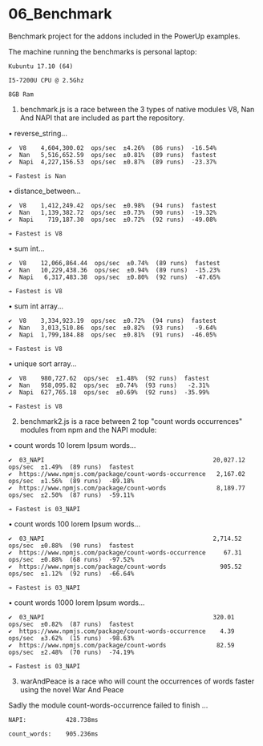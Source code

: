 # 06_Benchmark

Benchmark project for the addons included in the PowerUp examples.

The machine running the benchmarks is personal laptop:

    Kubuntu 17.10 (64)

    I5-7200U CPU @ 2.5Ghz

    8GB Ram 


1. benchmark.js is a race between the 3 types of native modules V8, Nan And NAPI 
that are included as part the repository.
 

  • reverse_string...

    ✔  V8    4,604,300.02  ops/sec  ±4.26%  (86 runs)  -16.54%
    ✔  Nan   5,516,652.59  ops/sec  ±0.81%  (89 runs)  fastest
    ✔  Napi  4,227,156.53  ops/sec  ±0.87%  (89 runs)  -23.37%

    ➔ Fastest is Nan

  • distance_between...

    ✔  V8    1,412,249.42  ops/sec  ±0.98%  (94 runs)  fastest
    ✔  Nan   1,139,382.72  ops/sec  ±0.73%  (90 runs)  -19.32%
    ✔  Napi    719,187.30  ops/sec  ±0.72%  (92 runs)  -49.08%

    ➔ Fastest is V8

  • sum int...

    ✔  V8    12,066,864.44  ops/sec  ±0.74%  (89 runs)  fastest
    ✔  Nan   10,229,438.36  ops/sec  ±0.94%  (89 runs)  -15.23%
    ✔  Napi   6,317,483.38  ops/sec  ±0.80%  (92 runs)  -47.65%

    ➔ Fastest is V8

  • sum int array...

    ✔  V8    3,334,923.19  ops/sec  ±0.72%  (94 runs)  fastest
    ✔  Nan   3,013,510.86  ops/sec  ±0.82%  (93 runs)   -9.64%
    ✔  Napi  1,799,184.88  ops/sec  ±0.81%  (91 runs)  -46.05%

    ➔ Fastest is V8

  • unique sort array...

    ✔  V8    980,727.62  ops/sec  ±1.48%  (92 runs)  fastest
    ✔  Nan   958,095.82  ops/sec  ±0.74%  (93 runs)   -2.31%
    ✔  Napi  627,765.18  ops/sec  ±0.69%  (92 runs)  -35.99%

    ➔ Fastest is V8

2. benchmark2.js is a race between 2 top "count words occurrences" modules from npm and the NAPI module: 

  • count words 10 lorem Ipsum words...

    ✔  03_NAPI                                               20,027.12  ops/sec  ±1.49%  (89 runs)  fastest
    ✔  https://www.npmjs.com/package/count-words-occurrence   2,167.02  ops/sec  ±1.56%  (89 runs)  -89.18%
    ✔  https://www.npmjs.com/package/count-words              8,189.77  ops/sec  ±2.50%  (87 runs)  -59.11%

    ➔ Fastest is 03_NAPI

  • count words 100 lorem Ipsum words...

    ✔  03_NAPI                                               2,714.52  ops/sec  ±0.88%  (90 runs)  fastest
    ✔  https://www.npmjs.com/package/count-words-occurrence     67.31  ops/sec  ±0.88%  (68 runs)  -97.52%
    ✔  https://www.npmjs.com/package/count-words               905.52  ops/sec  ±1.12%  (92 runs)  -66.64%

    ➔ Fastest is 03_NAPI

  • count words 1000 lorem Ipsum words...

    ✔  03_NAPI                                               320.01  ops/sec  ±0.82%  (87 runs)  fastest
    ✔  https://www.npmjs.com/package/count-words-occurrence    4.39  ops/sec  ±3.62%  (15 runs)  -98.63%
    ✔  https://www.npmjs.com/package/count-words              82.59  ops/sec  ±2.48%  (70 runs)  -74.19%

    ➔ Fastest is 03_NAPI
    
3. warAndPeace is a race who will count the occurrences of words faster using the novel War And Peace

Sadly the module count-words-occurrence failed to finish ... 


    NAPI:           428.738ms
    
    count_words:    905.236ms